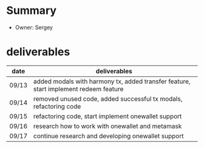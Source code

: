 # Summary
* Owner: Sergey

# deliverables
| date  | deliverables |
|--- | ---|
| 09/13  | added modals with harmony tx, added transfer feature, start implement redeem feature |
| 09/14  | removed unused code, added successful tx modals, refactoring code |
| 09/15  | refactoring code, start implement onewallet support |
| 09/16  | research how to work with onewallet and metamask |
| 09/17  | continue research and developing onewallet support |